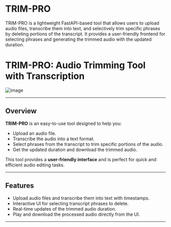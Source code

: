 # TRIM-PRO
TRIM-PRO is a lightweight FastAPI-based tool that allows users to upload audio files, transcribe them into text, and selectively trim specific phrases by deleting portions of the transcript. It provides a user-friendly frontend for selecting phrases and generating the trimmed audio with the updated duration.

# **TRIM-PRO: Audio Trimming Tool with Transcription**

![image](![image](https://github.com/user-attachments/assets/e81a6bac-aa83-4b96-9a5a-344fb31a09af)
)  

---

## **Overview**
**TRIM-PRO** is an easy-to-use tool designed to help you:
- Upload an audio file.
- Transcribe the audio into a text format.
- Select phrases from the transcript to trim specific portions of the audio.
- Get the updated duration and download the trimmed audio.

This tool provides a **user-friendly interface** and is perfect for quick and efficient audio editing tasks.

---

## **Features**
- Upload audio files and transcribe them into text with timestamps.
- Interactive UI for selecting transcript phrases to delete.
- Real-time updates of the trimmed audio duration.
- Play and download the processed audio directly from the UI.

---

